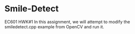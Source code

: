 # Smile-Detect
EC601 HWK#1
In this assignment, we will attempt to modify the smiledetect.cpp example from OpenCV and run it.
